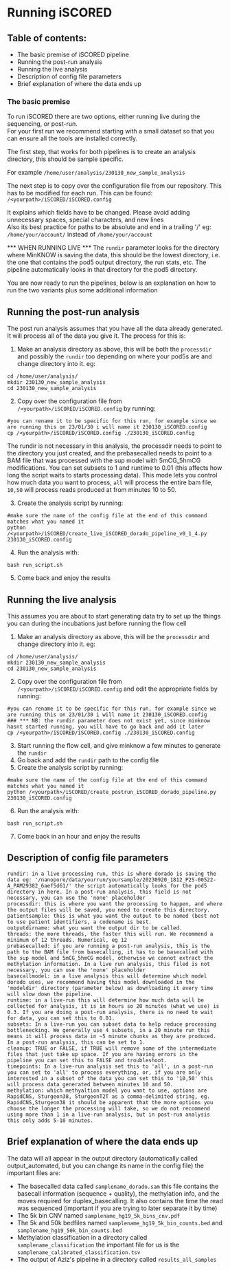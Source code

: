 # Running iSCORED

## Table of contents:
-  The basic premise of iSCORED pipeline
-  Running the post-run analysis
-  Running the live analysis
-  Description of config file parameters 
-  Brief explanation of where the data ends up


### The basic premise

To run iSCORED there are two options, either running live during the sequencing, or post-run.  
For your first run we recommend starting with a small dataset so that you can ensure all the tools are installed correctly.  
  
The first step, that works for both pipelines is to create an analysis directory, this should be sample specific.  

For example `/home/user/analysis/230130_new_sample_analysis` 

The next step is to copy over the configuration file from our repository. This has to be modified for each run. This can be found:  
`/<yourpath>/iSCORED/iSCORED.config`

It explains which fields have to be changed. Please avoid adding unnecessary spaces, special characters, and new lines  
Also its best practice for paths to be absolute and end in a trailing '/' eg: `/home/your/account/` instead of `/home/your/account`   
  
  
*** WHEN RUNNING LIVE *** 
The `rundir` parameter looks for the directory where MinKNOW is saving the data, this should be the lowest directory, i.e. the one that contains the pod5 output directory, the run stats, etc. The pipeline automatically looks in that directory for the pod5 directory.  

You are now ready to run the pipelines, below is an explanation on how to run the two variants plus some additional information

## Running the post-run analysis  
The post run analysis assumes that you have all the data already generated. It will process all of the data you give it. The process for this is:
1. Make an analysis directory as above, this will be both the `processdir` and possibly the `rundir` too depending on where your pod5s are and change directory into it. eg:
```
cd /home/user/analysis/
mkdir 230130_new_sample_analysis
cd 230130_new_sample_analysis
```

2. Copy over the configuration file from `/<yourpath>/iSCORED/iSCORED.config` by running:
``` 
#you can rename it to be specific for this run, for example since we are running this on 23/01/30 i will name it 230130_iSCORED.config
cp /<yourpath>/iSCORED/iSCORED.config ./230130_iSCORED.config 
```
The rundir is not necessary in this analysis, the processdir needs to point to the directory you just created, and the prebasecalled needs to point to a BAM file that was processed with the sup model with 5mCG_5hmCG modifications. You can set subsets to 1 and runtime to 0.01 (this affects how long the script waits to starts processing data).  This mode lets you control how much data you want to process, `all` will process the entire bam file,  `10,50` will process reads produced at from minutes 10 to 50. 

3. Create the analysis script by running:
```
#make sure the name of the config file at the end of this command matches what you named it 
python /<yourpath>/iSCORED/create_live_iSCORED_dorado_pipeline_v0_1_4.py 230130_iSCORED.config
```

4. Run the analysis with: 
```
bash run_script.sh
```

5. Come back and enjoy the results 


## Running the live analysis  
This assumes you are about to start generating data try to set up the things you can during the incubations just before running the flow cell   

1. Make an analysis directory as above, this will be the `processdir` and change directory into it. eg:
```
cd /home/user/analysis/
mkdir 230130_new_sample_analysis
cd 230130_new_sample_analysis
```
2. Copy over the configuration file from `/<yourpath>/iSCORED/iSCORED.config` and edit the appropriate fields by running:
``` 
#you can rename it to be specific for this run, for example since we are running this on 23/01/30 i will name it 230130_iSCORED.config
### *** NB: the rundir parameter does not exist yet, since minknow hasnt started running, you will have to go back and add it later 
cp /<yourpath>/iSCORED/iSCORED.config ./230130_iSCORED.config 
```
3. Start running the flow cell, and give minknow a few minutes to generate the `rundir` 
4. Go back and add the `rundir` path to the config file 
5. Create the analysis script by running:
```
#make sure the name of the config file at the end of this command matches what you named it 
python /<yourpath>/iSCORED/create_postrun_iSCORED_dorado_pipeline.py 230130_iSCORED.config
```

6. Run the analysis with: 
```
bash run_script.sh
```

7. Come back in an hour and enjoy the results 

## Description of config file parameters 
```
rundir: in a live processing run, this is where dorado is saving the data eg: '/nanopore/data/yourrun/yoursample/20230920_1812_P2S-00522-A_PAM29382_6aef5d61/' the script automatically looks for the pod5 directory in here. In a post-run analysis, this field is not necessary, you can use the 'none' placeholder 
processdir: this is where you want the processing to happen, and where the output files will be saved, you need to create this directory. 
patientsample: this is what you want the output to be named (best not to use patient identifiers, a codename is best. 
outputdirname: what you want the output dir to be called. 
threads: the more threads, the faster this will run. We recommend a minimum of 12 threads. Numerical, eg 12
prebasecalled: if you are running a post-run analysis, this is the path to the BAM file from basecalling, it has to be basecalled with the sup model and 5mCG_5hmCG model, otherwise we cannot extract the methylation information. In a live run analysis, this filed is not necessary, you can use the 'none' placeholder
basecallmodel: in a live analysis this will determine which model dorado uses, we recommend having this model downloaded in the 'modeldir' directory (parameter below) as downloading it every time will slow down the pipeline. 
runtime: in a live-run this will determine how much data will be collected for analysis, it is in hours so 20 minutes (what we use) is 0.3. If you are doing a post-run analysis, there is no need to wait for data, you can set this to 0.01. 
subsets: In a live-run you can subset data to help reduce processing bottlenecking. We generally use 4 subsets, in a 20 minute run this means it will process data in ~5 minute chunks as they are produced. In a post-run analysis, this can be set to 1. 
cleanup: TRUE or FALSE, if TRUE will remove some of the intermediate files that just take up space. If you are having errors in the pipeline you can set this to FALSE and troubleshoot. 
timepoints: In a live-run analysis set this to 'all', in a post-run you can set to 'all' to process everything, or, if you are only interested in a subset of the data you can set this to '10,50' this will process data generated between minutes 10 and 50. 
methylation: which methyaltion model you want to use, options are RapidCNS, Sturgeon38, SturgeonT2T as a comma-delimited string, eg. RapidCNS,Sturgeon38 it should be apparent that the more options you choose the longer the processing will take, so we do not recommend using more than 1 in a live-run analysis, but in post-run analysis this only adds 5-10 minutes. 

```

## Brief explanation of where the data ends up
The data will all appear in the output directory (automatically called output_automated, but you can change its name in the config file) the important files are:
-  The basecalled data called `samplename_dorado.sam` this file contains the basecall information (sequence + quality), the methylation info, and the moves required for duplex_basecalling. It also contains the time the read was sequenced (important if you are trying to later separate it by time)
-  The 5k bin CNV named `samplename_hg19_5k_bins_cnv.pdf`
-  The 5k and 50k bedfiles named `samplename_hg19_5k_bin_counts.bed` and `samplename_hg19_50k_bin_counts.bed`
-  Methylation classification in a directory called `samplename_classification` the important file for us is the `samplename_calibrated_classification.tsv`
-  The output of Aziz's pipeline in a directory called `results_all_samples`
